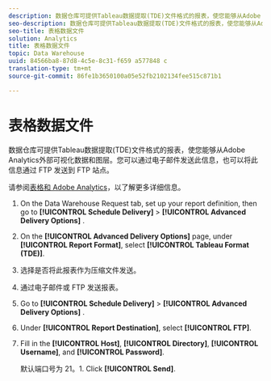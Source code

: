 ```yaml
---
description: 数据仓库可提供Tableau数据提取(TDE)文件格式的报表，使您能够从Adobe Analytics外部可视化数据和图层。您可以通过电子邮件发送此信息，也可以将此信息通过 FTP 发送到 FTP 站点。
seo-description: 数据仓库可提供Tableau数据提取(TDE)文件格式的报表，使您能够从Adobe Analytics外部可视化数据和图层。您可以通过电子邮件发送此信息，也可以将此信息通过 FTP 发送到 FTP 站点。
seo-title: 表格数据文件
solution: Analytics
title: 表格数据文件
topic: Data Warehouse
uuid: 84566ba8-87d8-4c5e-8c31-f659 a577848 c
translation-type: tm+mt
source-git-commit: 86fe1b3650100a05e52fb2102134fee515c871b1

---
```



# 表格数据文件

数据仓库可提供Tableau数据提取(TDE)文件格式的报表，使您能够从Adobe Analytics外部可视化数据和图层。您可以通过电子邮件发送此信息，也可以将此信息通过 FTP 发送到 FTP 站点。

请参阅[表格和 Adobe Analytics](https://www.tableausoftware.com/about/blog/2014/3/tableau-and-adobe-analytics-digital-marketing-gets-even-more-awesome-29491)，以了解更多详细信息。

1. On the Data Warehouse Request tab, set up your report definition, then go to **[!UICONTROL Schedule Delivery]** &gt; **[!UICONTROL Advanced Delivery Options]** .
1. On the **[!UICONTROL Advanced Delivery Options]** page, under **[!UICONTROL Report Format]**, select **[!UICONTROL Tableau Format (TDE)]**.
1. 选择是否将此报表作为压缩文件发送。
1. 通过电子邮件或 FTP 发送报表。

1. Go to **[!UICONTROL Schedule Delivery]** &gt; **[!UICONTROL Advanced Delivery Options]** .
1. Under **[!UICONTROL Report Destination]**, select **[!UICONTROL FTP]**.
1. Fill in the **[!UICONTROL Host]**, **[!UICONTROL Directory]**, **[!UICONTROL Username]**, and **[!UICONTROL Password]**.

   默认端口号为 21。1. Click **[!UICONTROL Send]**.
